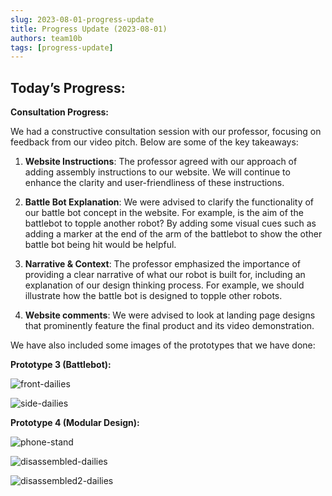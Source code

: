 ```yaml
---
slug: 2023-08-01-progress-update
title: Progress Update (2023-08-01)
authors: team10b
tags: [progress-update]
---
```


## Today’s Progress:

**Consultation Progress:**

We had a constructive consultation session with our professor, focusing on feedback from our video pitch. Below are some of the key takeaways:

1. **Website Instructions**: The professor agreed with our approach of adding assembly instructions to our website. We will continue to enhance the clarity and user-friendliness of these instructions.

2. **Battle Bot Explanation**: We were advised to clarify the functionality of our battle bot concept in the website. For example, is the aim of the battlebot to topple another robot? By adding some visual cues such as adding a marker at the end of the arm of the battlebot to show the other battle bot being hit would be helpful.

3. **Narrative & Context**: The professor emphasized the importance of providing a clear narrative of what our robot is built for, including an explanation of our design thinking process. For example, we should illustrate how the battle bot is designed to topple other robots.

4. **Website comments**: We were advised to look at landing page designs that prominently feature the final product and its video demonstration.

We have also included some images of the prototypes that we have done:

**Prototype 3 (Battlebot):**

![front-dailies](/img/third-prototype/front-dailies.jpeg)

![side-dailies](/img/third-prototype/side-dailies.jpeg)

**Prototype 4 (Modular Design):**

![phone-stand](/img/fourth-prototype/phone-stand.jpeg)

![disassembled-dailies](/img/fourth-prototype/disassembled-dailies.jpeg)

![disassembled2-dailies](/img/fourth-prototype/disassembled2-dailies.jpeg)
